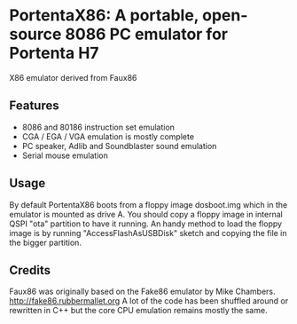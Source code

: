 # PortentaX86: A portable, open-source 8086 PC emulator for Portenta H7
X86 emulator derived from Faux86

## Features
- 8086 and 80186 instruction set emulation
- CGA / EGA / VGA emulation is mostly complete
- PC speaker, Adlib and Soundblaster sound emulation
- Serial mouse emulation

## Usage
By default PortentaX86 boots from a floppy image dosboot.img which in the emulator is mounted as drive A.
You should copy a floppy image in internal QSPI "ota" partition to have it running.
An handy method to load the floppy image is by running "AccessFlashAsUSBDisk" sketch and copying the file in the bigger partition.

## Credits
Faux86 was originally based on the Fake86 emulator by Mike Chambers. 
http://fake86.rubbermallet.org
A lot of the code has been shuffled around or rewritten in C++ but the core CPU emulation remains mostly the same.




  